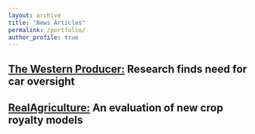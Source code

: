 ```yaml
---
layout: archive
title: "News Articles"
permalink: /portfolio/
author_profile: true
---
```



[The Western Producer:](https://www.producer.com/news/research-finds-need-for-car-oversight/) Research finds need for car oversight
---

[RealAgriculture:](https://www.realagriculture.com/2019/03/an-evaluation-of-new-crop-royalty-models/) An evaluation of new crop royalty models
---

